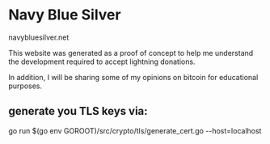 # Navy Blue Silver
navybluesilver.net

This website was generated as a proof of concept to help me understand the development required to accept lightning donations.

In addition, I will be sharing some of my opinions on bitcoin for educational purposes.


## generate you TLS keys via:
go run $(go env GOROOT)/src/crypto/tls/generate_cert.go --host=localhost
